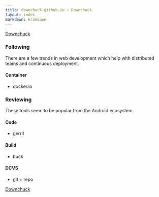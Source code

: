 ```yaml
---
title: downchuck.github.io ~ Downchuck
layout: index
markdown: kramdown
---
```



<a href="https://github.com/Downchuck/">Downchuck</a>


### Following

There are a few trends in web development which help with distributed teams and continuous deployment.

#### Container 

* docker.io


### Reviewing

These tools seem to be popular from the Android ecosystem.

#### Code
* gerrit

#### Build
* buck

#### DCVS
* git + repo




[Downchuck](https://github.com/Downchuck/)
